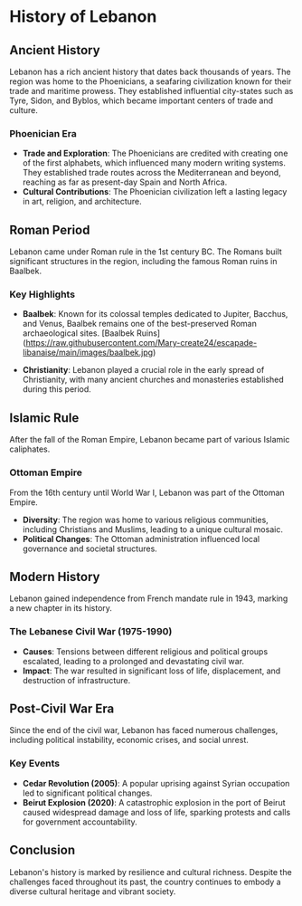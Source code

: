 # History of Lebanon

## Ancient History
Lebanon has a rich ancient history that dates back thousands of years. The region was home to the Phoenicians, a seafaring civilization known for their trade and maritime prowess. They established influential city-states such as Tyre, Sidon, and Byblos, which became important centers of trade and culture.

### Phoenician Era
- **Trade and Exploration**: The Phoenicians are credited with creating one of the first alphabets, which influenced many modern writing systems. They established trade routes across the Mediterranean and beyond, reaching as far as present-day Spain and North Africa.
- **Cultural Contributions**: The Phoenician civilization left a lasting legacy in art, religion, and architecture.

## Roman Period
Lebanon came under Roman rule in the 1st century BC. The Romans built significant structures in the region, including the famous Roman ruins in Baalbek.

### Key Highlights
- **Baalbek**: Known for its colossal temples dedicated to Jupiter, Bacchus, and Venus, Baalbek remains one of the best-preserved Roman archaeological sites.
 [Baalbek Ruins] (https://raw.githubusercontent.com/Mary-create24/escapade-libanaise/main/images/baalbek.jpg)

- **Christianity**: Lebanon played a crucial role in the early spread of Christianity, with many ancient churches and monasteries established during this period.

## Islamic Rule
After the fall of the Roman Empire, Lebanon became part of various Islamic caliphates.

### Ottoman Empire
From the 16th century until World War I, Lebanon was part of the Ottoman Empire.
- **Diversity**: The region was home to various religious communities, including Christians and Muslims, leading to a unique cultural mosaic.
- **Political Changes**: The Ottoman administration influenced local governance and societal structures.

## Modern History
Lebanon gained independence from French mandate rule in 1943, marking a new chapter in its history.

### The Lebanese Civil War (1975-1990)
- **Causes**: Tensions between different religious and political groups escalated, leading to a prolonged and devastating civil war.
- **Impact**: The war resulted in significant loss of life, displacement, and destruction of infrastructure.

## Post-Civil War Era
Since the end of the civil war, Lebanon has faced numerous challenges, including political instability, economic crises, and social unrest.

### Key Events
- **Cedar Revolution (2005)**: A popular uprising against Syrian occupation led to significant political changes.
- **Beirut Explosion (2020)**: A catastrophic explosion in the port of Beirut caused widespread damage and loss of life, sparking protests and calls for government accountability.

## Conclusion
Lebanon's history is marked by resilience and cultural richness. Despite the challenges faced throughout its past, the country continues to embody a diverse cultural heritage and vibrant society.

